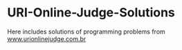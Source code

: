 # URI-Online-Judge-Solutions
Here includes solutions of programming problems from www.urionlinejudge.com.br
